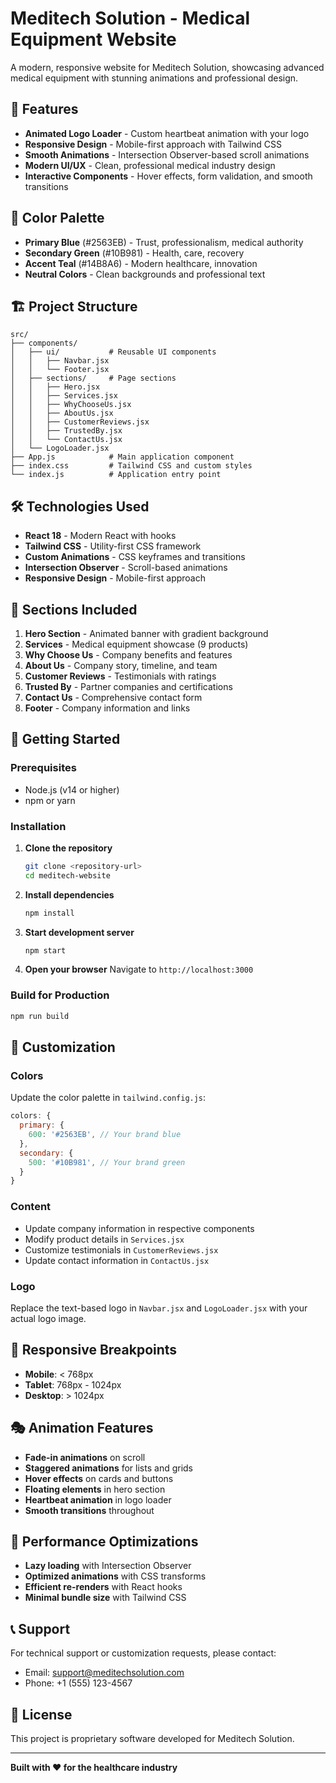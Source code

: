 # Meditech Solution - Medical Equipment Website

A modern, responsive website for Meditech Solution, showcasing advanced medical equipment with stunning animations and professional design.

## 🚀 Features

- **Animated Logo Loader** - Custom heartbeat animation with your logo
- **Responsive Design** - Mobile-first approach with Tailwind CSS
- **Smooth Animations** - Intersection Observer-based scroll animations
- **Modern UI/UX** - Clean, professional medical industry design
- **Interactive Components** - Hover effects, form validation, and smooth transitions

## 🎨 Color Palette

- **Primary Blue** (#2563EB) - Trust, professionalism, medical authority
- **Secondary Green** (#10B981) - Health, care, recovery
- **Accent Teal** (#14B8A6) - Modern healthcare, innovation
- **Neutral Colors** - Clean backgrounds and professional text

## 🏗️ Project Structure

```
src/
├── components/
│   ├── ui/           # Reusable UI components
│   │   ├── Navbar.jsx
│   │   └── Footer.jsx
│   ├── sections/     # Page sections
│   │   ├── Hero.jsx
│   │   ├── Services.jsx
│   │   ├── WhyChooseUs.jsx
│   │   ├── AboutUs.jsx
│   │   ├── CustomerReviews.jsx
│   │   ├── TrustedBy.jsx
│   │   └── ContactUs.jsx
│   └── LogoLoader.jsx
├── App.js            # Main application component
├── index.css         # Tailwind CSS and custom styles
└── index.js          # Application entry point
```

## 🛠️ Technologies Used

- **React 18** - Modern React with hooks
- **Tailwind CSS** - Utility-first CSS framework
- **Custom Animations** - CSS keyframes and transitions
- **Intersection Observer** - Scroll-based animations
- **Responsive Design** - Mobile-first approach

## 📱 Sections Included

1. **Hero Section** - Animated banner with gradient background
2. **Services** - Medical equipment showcase (9 products)
3. **Why Choose Us** - Company benefits and features
4. **About Us** - Company story, timeline, and team
5. **Customer Reviews** - Testimonials with ratings
6. **Trusted By** - Partner companies and certifications
7. **Contact Us** - Comprehensive contact form
8. **Footer** - Company information and links

## 🚀 Getting Started

### Prerequisites

- Node.js (v14 or higher)
- npm or yarn

### Installation

1. **Clone the repository**
   ```bash
   git clone <repository-url>
   cd meditech-website
   ```

2. **Install dependencies**
   ```bash
   npm install
   ```

3. **Start development server**
   ```bash
   npm start
   ```

4. **Open your browser**
   Navigate to `http://localhost:3000`

### Build for Production

```bash
npm run build
```

## 🎯 Customization

### Colors
Update the color palette in `tailwind.config.js`:
```javascript
colors: {
  primary: {
    600: '#2563EB', // Your brand blue
  },
  secondary: {
    500: '#10B981', // Your brand green
  }
}
```

### Content
- Update company information in respective components
- Modify product details in `Services.jsx`
- Customize testimonials in `CustomerReviews.jsx`
- Update contact information in `ContactUs.jsx`

### Logo
Replace the text-based logo in `Navbar.jsx` and `LogoLoader.jsx` with your actual logo image.

## 📱 Responsive Breakpoints

- **Mobile**: < 768px
- **Tablet**: 768px - 1024px
- **Desktop**: > 1024px

## 🎭 Animation Features

- **Fade-in animations** on scroll
- **Staggered animations** for lists and grids
- **Hover effects** on cards and buttons
- **Floating elements** in hero section
- **Heartbeat animation** in logo loader
- **Smooth transitions** throughout

## 🔧 Performance Optimizations

- **Lazy loading** with Intersection Observer
- **Optimized animations** with CSS transforms
- **Efficient re-renders** with React hooks
- **Minimal bundle size** with Tailwind CSS

## 📞 Support

For technical support or customization requests, please contact:
- Email: support@meditechsolution.com
- Phone: +1 (555) 123-4567

## 📄 License

This project is proprietary software developed for Meditech Solution.

---

**Built with ❤️ for the healthcare industry**
